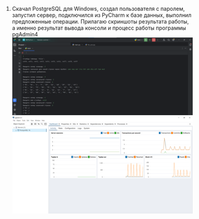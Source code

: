 1) Скачал PostgreSQL для Windows, создал пользователя с паролем, запустил сервер, подключился из PyCharm к базе данных, выполнил предложенные операции. Прилагаю скриншоты результата работы, а именно результат вывода консоли и процесс работы программы pgAdmin4
![Иллюстрация к проекту](https://github.com/SorryForDeath/PythonITMO/raw/main/BD/console.png)
![Иллюстрация к проекту](https://github.com/SorryForDeath/PythonITMO/raw/main/BD/pgAdmin.png)
